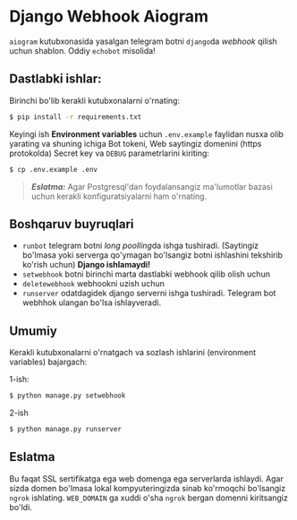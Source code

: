 # Django Webhook Aiogram

`aiogram` kutubxonasida yasalgan telegram botni `django`da *webhook* qilish uchun shablon.
Oddiy `echobot` misolida!

## Dastlabki ishlar:

Birinchi bo'lib kerakli kutubxonalarni o'rnating:
```bash
$ pip install -r requirements.txt
```
Keyingi ish __Environment variables__ uchun `.env.example` faylidan nusxa olib yarating va shuning ichiga Bot tokeni, Web saytingiz domenini (https protokolda) Secret key va `DEBUG` parametrlarini kiriting:
```bash
$ cp .env.example .env
```

> **_Eslatma:_** Agar Postgresql'dan foydalansangiz ma'lumotlar bazasi uchun kerakli konfiguratsiyalarni ham o'rnating.

## Boshqaruv buyruqlari

- `runbot` telegram botni *long poolling*da ishga tushiradi. (Saytingiz bo'lmasa yoki serverga qo'ymagan bo'lsangiz botni ishlashini tekshirib ko'rish uchun) **Django ishlamaydi!**
- `setwebhook` botni birinchi marta dastlabki webhook qilib olish uchun
- `deletewebhook` webhookni uzish uchun
- `runserver` odatdagidek django serverni ishga tushiradi. Telegram bot webhhok ulangan bo'lsa ishlayveradi.


## Umumiy
Kerakli kutubxonalarni o'rnatgach va sozlash ishlarini (environment variables) bajargach:

1-ish:
```bash
$ python manage.py setwebhook
```
2-ish 
```bash
$ python manage.py runserver
```

## Eslatma

Bu faqat SSL sertifikatga ega web domenga ega serverlarda ishlaydi. Agar sizda domen bo'lmasa lokal kompyuteringizda sinab ko'rmoqchi bo'lsangiz `ngrok` ishlating. `WEB_DOMAIN` ga xuddi o'sha `ngrok` bergan domenni kiritsangiz bo'ldi.
